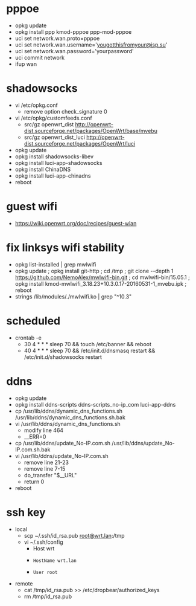 # pppoe
* opkg update
* opkg install ppp kmod-pppoe ppp-mod-pppoe
* uci set network.wan.proto=pppoe
* uci set network.wan.username='yougotthisfromyour@isp.su'
* uci set network.wan.password='yourpassword'
* uci commit network
* ifup wan

# shadowsocks
* vi /etc/opkg.conf
    * remove option check_signature 0
* vi /etc/opkg/customfeeds.conf
    * src/gz openwrt_dist http://openwrt-dist.sourceforge.net/packages/OpenWrt/base/mvebu
    * src/gz openwrt_dist_luci http://openwrt-dist.sourceforge.net/packages/OpenWrt/luci
* opkg update
* opkg install shadowsocks-libev
* opkg install luci-app-shadowsocks
* opkg install ChinaDNS
* opkg install luci-app-chinadns
* reboot

# guest wifi
* https://wiki.openwrt.org/doc/recipes/guest-wlan

# fix linksys wifi stability
* opkg list-installed | grep mwlwifi
* opkg update ; opkg install git-http ; cd /tmp ; git clone --depth 1 https://github.com/NemoAlex/mwlwifi-bin.git ; cd mwlwifi-bin/15.05.1 ; opkg install kmod-mwlwifi_3.18.23\+10.3.0.17-20160531-1_mvebu.ipk ; reboot
* strings /lib/modules/*.*/mwlwifi.ko | grep "^10.3"

# scheduled
* crontab -e
    * 30 4 * * * sleep 70 && touch /etc/banner && reboot
    * 40 4 * * * sleep 70 && /etc/init.d/dnsmasq restart && /etc/init.d/shadowsocks restart

# ddns
* opkg update
* opkg install ddns-scripts ddns-scripts_no-ip_com luci-app-ddns
* cp /usr/lib/ddns/dynamic_dns_functions.sh /usr/lib/ddns/dynamic_dns_functions.sh.bak
* vi /usr/lib/ddns/dynamic_dns_functions.sh
    * modify line 464
    * __ERR=0
* cp /usr/lib/ddns/update_No-IP.com.sh /usr/lib/ddns/update_No-IP.com.sh.bak
* vi /usr/lib/ddns/update_No-IP.com.sh
    * remove line 21-23
    * remove line 7-15
    * do_transfer "$__URL"
    * return 0
* reboot

# ssh key
* local
    * scp ~/.ssh/id_rsa.pub root@wrt.lan:/tmp
    * vi ~/.ssh/config
        * Host wrt
        *     HostName wrt.lan
        *     User root
* remote
    * cat /tmp/id_rsa.pub >> /etc/dropbear/authorized_keys
    * rm /tmp/id_rsa.pub
